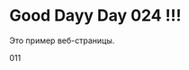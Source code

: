 <!DOCTYPE html>
<html>
<head>
    <title>Пример веб-страницы</title>
</head>
<body>
    <h1> Good Dayy Day 024 !!!</h3>
    <p>Это пример веб-страницы.</p>
</body>011
</html>

